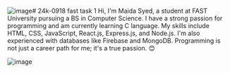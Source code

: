 ![image](https://github.com/user-attachments/assets/799f3a41-68c0-4208-9db4-843d8df39f5b)# 24k-0918
fast task 1
Hi, I'm Maida Syed, a student at FAST University pursuing a BS in Computer Science.
I have a strong passion for programming and am currently learning C language.
My skills include HTML, CSS, JavaScript, React.js, Express.js, and Node.js. I'm also experienced with databases like Firebase and MongoDB.
Programming is not just a career path for me; it's a true passion. 😊

![image](https://github.com/user-attachments/assets/cf8b0f04-b3c0-4bef-80d9-7deb1b24448e)
